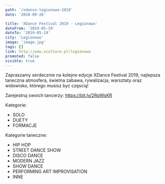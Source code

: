 ```yaml
---
path: '/xdance-legionowo-2019'
date: '2018-09-26'

title: 'XDance Festival 2019 - Legionowo'
dateFrom: '2019-05-19'
dateTo: '2019-05-19'
city: 'Legionowo'
image: 'image.jpg'
tags: []
link: http://www.xculture.pl/legionowo
promoted: false
visible: true
---
```

Zapraszamy serdecznie na kolejne edycje XDance Festival 2019, najlepsza taneczna atmosfera, świetna zabawa, rywalizacja, warsztaty oraz widowisko, którego musisz być częscią!

Zarejestruj swoich tancerzy: https://bit.ly/2RqWsKR

Kategorie:
- SOLO
- DUETY
- FORMACJE

Kategorie taneczne:
- HIP HOP 
- STREET DANCE SHOW 
- DISCO DANCE 
- MODERN JAZZ 
- SHOW DANCE 
- PERFORMING ART IMPROVISATION 
- INNE